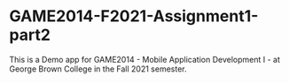 # GAME2014-F2021-Assignment1-part2

This is a Demo app for GAME2014 - Mobile Application Development I - at George Brown College in the Fall 2021 semester.
